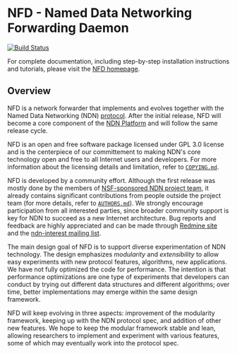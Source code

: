 NFD - Named Data Networking Forwarding Daemon
=============================================

[![Build Status](https://travis-ci.org/named-data/NFD.svg?branch=master)](https://travis-ci.org/named-data/NFD)

For complete documentation, including step-by-step installation instructions and
tutorials, please visit the [NFD homepage](http://named-data.net/doc/NFD/).

## Overview

NFD is a network forwarder that implements and evolves together with the Named Data
Networking (NDN) [protocol](http://named-data.net/doc/ndn-tlv/).  After the initial
release, NFD will become a core component of the
[NDN Platform](http://named-data.net/codebase/platform/) and will follow the same release
cycle.

NFD is an open and free software package licensed under GPL 3.0 license and is the
centerpiece of our committement to making NDN's core technology open and free to all
Internet users and developers.  For more information about the licensing details and
limitation, refer to
[`COPYING.md`](https://github.com/named-data/NFD/blob/master/COPYING.md).

NFD is developed by a community effort.  Although the first release was mostly done by the
members of [NSF-sponsored NDN project team](http://named-data.net/project/participants/),
it already contains significant contributions from people outside the project team (for
more details, refer to
[`AUTHORS.md`](https://github.com/named-data/NFD/blob/master/AUTHORS.md)).  We strongly
encourage participation from all interested parties, since broader community support is
key for NDN to succeed as a new Internet architecture.  Bug reports and feedback are
highly appreciated and can be made through
[Redmine site](http://redmine.named-data.net/projects/nfd) and the
[ndn-interest mailing list](http://www.lists.cs.ucla.edu/mailman/listinfo/ndn-interest).

The main design goal of NFD is to support diverse experimentation of NDN technology.  The
design emphasizes *modularity* and *extensibility* to allow easy experiments with new
protocol features, algorithms, new applications.  We have not fully optimized the code for
performance.  The intention is that performance optimizations are one type of experiments
that developers can conduct by trying out different data structures and different
algorithms; over time, better implementations may emerge within the same design framework.

NFD will keep evolving in three aspects: improvement of the modularity framework, keeping
up with the NDN protocol spec, and addition of other new features. We hope to keep the
modular framework stable and lean, allowing researchers to implement and experiment with
various features, some of which may eventually work into the protocol spec.
